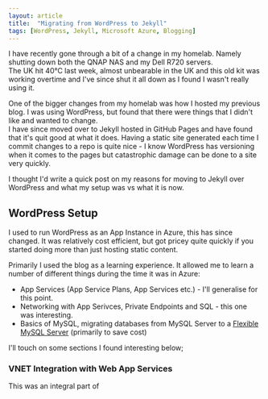 ```yaml
---
layout: article
title:  "Migrating from WordPress to Jekyll"
tags: [WordPress, Jekyll, Microsoft Azure, Blogging]
---
```


I have recently gone through a bit of a change in my homelab. Namely shutting down both the QNAP NAS and my Dell R720 servers.  
The UK hit 40°C last week, almost unbearable in the UK and this old kit was working overtime and I've since shut it all down as I found I wasn't really using it.

One of the bigger changes from my homelab was how I hosted my previous blog. I was using WordPress, but found that there were things that I didn't like and wanted to change.  
I have since moved over to Jekyll hosted in GitHub Pages and have found that it's quit good at what it does. Having a static site generated each time I commit changes to a repo is quite nice - I know WordPress has versioning when it comes to the pages but catastrophic damage can be done to a site very quickly.

I thought I'd write a quick post on my reasons for moving to Jekyll over WordPress and what my setup was vs what it is now.  

## WordPress Setup
I used to run WordPress as an App Instance in Azure, this has since changed. It was relatively cost efficient, but got pricey quite quickly if you started doing more than just hosting static content.  

Primarily I used the blog as a learning experience. It allowed me to learn a number of different things during the time it was in Azure:
- App Services (App Service Plans, App Services etc.) - I'll generalise for this point.
- Networking with App Serivces, Private Endpoints and SQL - this one was interesting.
- Basics of MySQL, migrating databases from MySQL Server to a [Flexible MySQL Server](https://docs.microsoft.com/en-us/azure/mysql/flexible-server/) (primarily to save cost)

I'll touch on some sections I found interesting below;

### VNET Integration with Web App Services
This was an integral part of 